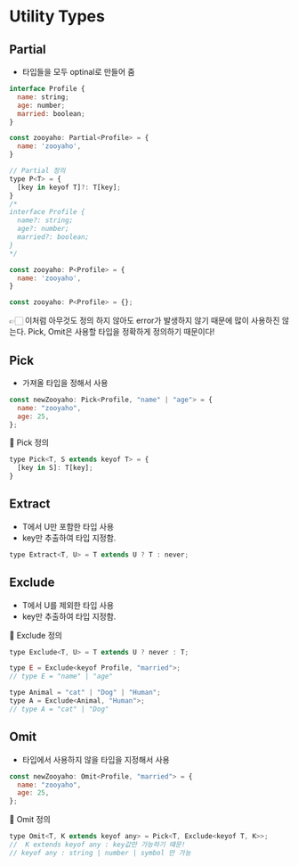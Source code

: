# Utility Types

## Partial

- 타입들을 모두 optinal로 만들어 줌

```js
interface Profile {
  name: string;
  age: number;
  married: boolean;
}

const zooyaho: Partial<Profile> = {
  name: 'zooyaho',
}

// Partial 정의
type P<T> = {
  [key in keyof T]?: T[key];
}
/*
interface Profile {
  name?: string;
  age?: number;
  married?: boolean;
}
*/

const zooyaho: P<Profile> = {
  name: 'zooyaho',
}
```

```js
const zooyaho: P<Profile> = {};
```

👉🏻 이처럼 아무것도 정의 하지 않아도 error가 발생하지 않기 때문에 많이 사용하진 않는다. Pick, Omit은 사용할 타입을 정확하게 정의하기 때문이다!

## Pick

- 가져올 타입을 정해서 사용

```js
const newZooyaho: Pick<Profile, "name" | "age"> = {
  name: "zooyaho",
  age: 25,
};
```

👾 Pick 정의

```js
type Pick<T, S extends keyof T> = {
  [key in S]: T[key];
}
```

## Extract

- T에서 U만 포함한 타입 사용
- key만 추출하여 타입 지정함.

```js
type Extract<T, U> = T extends U ? T : never;
```

## Exclude

- T에서 U를 제외한 타입 사용
- key만 추출하여 타입 지정함.

👾 Exclude 정의

```js
type Exclude<T, U> = T extends U ? never : T;
```

```js
type E = Exclude<keyof Profile, "married">;
// type E = "name" | "age"

type Animal = "cat" | "Dog" | "Human";
type A = Exclude<Animal, "Human">;
// type A = "cat" | "Dog"
```

## Omit

- 타입에서 사용하지 않을 타입을 지정해서 사용

```js
const newZooyaho: Omit<Profile, "married"> = {
  name: "zooyaho",
  age: 25,
};
```

👾 Omit 정의

```js
type Omit<T, K extends keyof any> = Pick<T, Exclude<keyof T, K>>;
//  K extends keyof any : key값만 가능하기 떄문!
// keyof any : string | number | symbol 만 가능
```
